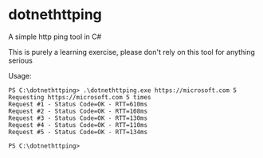 
# dotnethttping
A simple http ping tool in C#

This is purely a learning exercise, please don't rely on this tool for anything serious

Usage:

````
PS C:\dotnethttping> .\dotnethttping.exe https://microsoft.com 5
Requesting https://microsoft.com 5 times
Request #1 - Status Code=OK - RTT=610ms
Request #2 - Status Code=OK - RTT=108ms
Request #3 - Status Code=OK - RTT=130ms
Request #4 - Status Code=OK - RTT=110ms
Request #5 - Status Code=OK - RTT=134ms

PS C:\dotnethttping>
````
